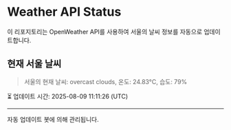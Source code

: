 
# Weather API Status

이 리포지토리는 OpenWeather API를 사용하여 서울의 날씨 정보를 자동으로 업데이트합니다.

## 현재 서울 날씨
> 서울의 현재 날씨: overcast clouds, 온도: 24.83°C, 습도: 79%

⏳ 업데이트 시간: 2025-08-09 11:11:26 (UTC)

---
자동 업데이트 봇에 의해 관리됩니다.
